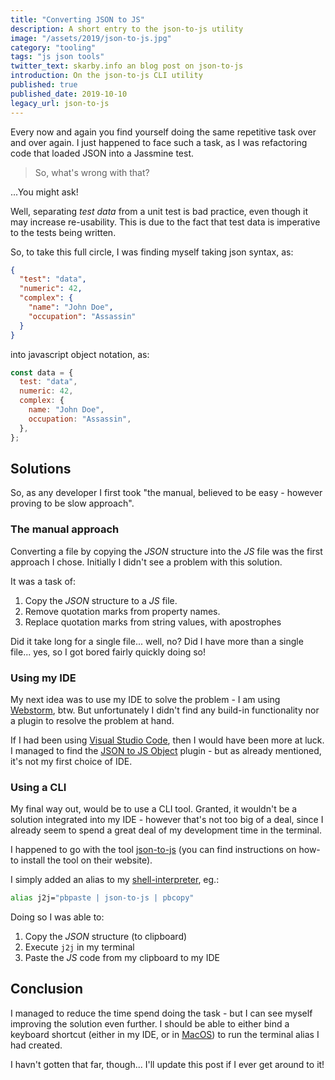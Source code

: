 ```yaml
---
title: "Converting JSON to JS"
description: A short entry to the json-to-js utility
image: "/assets/2019/json-to-js.jpg"
category: "tooling"
tags: "js json tools"
twitter_text: skarby.info an blog post on json-to-js
introduction: On the json-to-js CLI utility
published: true
published_date: 2019-10-10
legacy_url: json-to-js
---
```


Every now and again you find yourself doing the same repetitive task over and over again.
I just happened to face such a task, as I was refactoring code that loaded JSON into a Jassmine test.

> So, what's wrong with that?

...You might ask!

Well, separating _test data_ from a unit test is bad practice, even though it may increase re-usability.
This is due to the fact that test data is imperative to the tests being written.

So, to take this full circle, I was finding myself taking json syntax, as:

```json
{
  "test": "data",
  "numeric": 42,
  "complex": {
    "name": "John Doe",
    "occupation": "Assassin"
  }
}
```

into javascript object notation, as:

```js
const data = {
  test: "data",
  numeric: 42,
  complex: {
    name: "John Doe",
    occupation: "Assassin",
  },
};
```

## Solutions

So, as any developer I first took "the manual, believed to be easy - however proving to be slow approach".

### The manual approach

Converting a file by copying the _JSON_ structure into the _JS_ file was the first approach I chose. Initially I didn't
see a problem with this solution.

It was a task of:

1. Copy the _JSON_ structure to a _JS_ file.
2. Remove quotation marks from property names.
3. Replace quotation marks from string values, with apostrophes

Did it take long for a single file... well, no? Did I have more than a single file...
yes, so I got bored fairly quickly doing so!

### Using my IDE

My next idea was to use my IDE to solve the problem - I am using [Webstorm](https://www.jetbrains.com/webstorm), btw.
But unfortunately I didn't find any build-in functionality nor a plugin to resolve the problem at hand.

If I had been using [Visual Studio Code](https://code.visualstudio.com), then I would have been more at luck. I managed to find
the [JSON to JS Object](https://marketplace.visualstudio.com/items?itemName=sallar.json-to-js-object) plugin - but as already
mentioned, it's not my first choice of IDE.

### Using a CLI

My final way out, would be to use a CLI tool. Granted, it wouldn't be a solution integrated into my IDE - however that's not too big
of a deal, since I already seem to spend a great deal of my development time in the terminal.

I happened to go with the tool [json-to-js](https://json-to-js.com/) (you can find instructions on how-to install the tool on
their website).

I simply added an alias to my [shell-interpreter](https://github.com/robbyrussell/oh-my-zsh), eg.:

```bash
alias j2j="pbpaste | json-to-js | pbcopy"
```

Doing so I was able to:

1. Copy the _JSON_ structure (to clipboard)
2. Execute `j2j` in my terminal
3. Paste the _JS_ code from my clipboard to my IDE

## Conclusion

I managed to reduce the time spend doing the task - but I can see myself improving the solution even further.
I should be able to either bind a keyboard shortcut (either in my IDE, or in [MacOS](https://www.apple.com/dk/macos/catalina/))
to run the terminal alias I had created.

I havn't gotten that far, though... I'll update this post if I ever get around to it!
